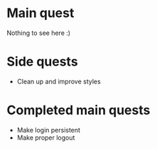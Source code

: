 # Main quest

Nothing to see here :)

# Side quests

- Clean up and improve styles

# Completed main quests

- Make login persistent
- Make proper logout
